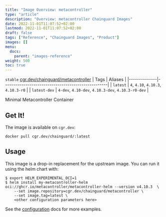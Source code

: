```yaml
---
title: "Image Overview: metacontroller"
type: "article"
description: "Overview: metacontroller Chainguard Images"
date: 2022-11-01T11:07:52+02:00
lastmod: 2022-11-01T11:07:52+02:00
draft: false
tags: ["Reference", "Chainguard Images", "Product"]
images: []
menu:
  docs:
    parent: "images-reference"
weight: 500
toc: true
---
```


`stable` [cgr.dev/chainguard/metacontroller](https://github.com/chainguard-images/images/tree/main/images/metacontroller)
| Tags         | Aliases                                            |
|--------------|----------------------------------------------------|
| `latest`     | `4`, `4.10`, `4.10.3`, `4.10.3-r0`                 |
| `latest-dev` | `4-dev`, `4.10-dev`, `4.10.3-dev`, `4.10.3-r0-dev` |



Minimal Metacontroller Container

## Get It!

The image is available on `cgr.dev`:

```
docker pull cgr.dev/chainguard/:latest
```

## Usage

This image is a drop-in replacement for the upstream image.
You can run it using the helm chart with:

```shell
$ export HELM_EXPERIMENTAL_OCI=1
$ helm install my-metacontroller-helm oci://ghcr.io/metacontroller/metacontroller-helm --version v4.10.3  \
    --set image.repository=cgr.dev/chainguard/metacontroller \
    --set image.tag=latest \
    <other configuration parameters here>
```

See the [configuration](https://metacontroller.github.io/metacontroller/guide/helm-install.html#configuration) docs for more examples.

